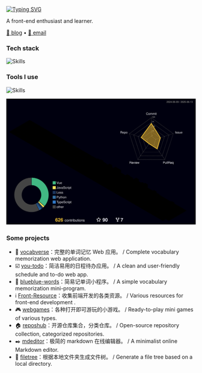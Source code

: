 [![Typing SVG](https://readme-typing-svg.demolab.com?font=Kalam&size=30&duration=3500&pause=1000&color=70A5FD&width=435&lines=Hi+!+I'm+Zheng+Haoyang.%F0%9F%91%8F;You+can+call+me+Hoey.%F0%9F%98%80)](https://git.io/typing-svg)

A front-end enthusiast and learner.

<a href="https://zhenghaoyang.cn" target="_blank">🔗 blog</a> • [📧 email](mailto:zhenghaoyang24@foxmail.com)   

### Tech stack

![Skills](https://skills-icons.vercel.app/api/icons?i=vue,pinia,ts,nodejs,less,express,nestjs,spring,mysql)

### Tools I use

![Skills](https://skills-icons.vercel.app/api/icons?i=webstorm,vscode,idea,navicat,pnpm,maven,vercel,apifox)

![](./profile-3d-contrib/profile-night-rainbow.svg)

### Some projects

- 🧠 [vocabverse](https://github.com/zhenghaoyang24/vocabverse)：完整的单词记忆 Web 应用。 / Complete vocabulary memorization web application.
- ☑️ [you-todo](https://github.com/zhenghaoyang24/you-todo)：简洁易用的日程待办应用。 / A clean and user-friendly schedule and to-do web app.
- 📱 [blueblue-words](https://github.com/zhenghaoyang24/blueblue-words)：简易记单词小程序。 / A simple vocabulary memorization mini-program.
- ℹ️ [Front-Resource](https://github.com/zhenghaoyang24/Front-Resource)：收集前端开发的各类资源。 / Various resources for front-end development .
- 🎮 [webgames](https://github.com/zhenghaoyang24/webgames)：各种打开即可游玩的小游戏。 / Ready-to-play mini games of various types.
- 🏠 [reposhub](https://github.com/zhenghaoyang24/reposhub)：开源仓库集合，分类仓库。 / Open-source repository collection, categorized repositories.
- ✒️ [mdeditor](https://github.com/zhenghaoyang24/mdeditor)：极简的 markdown 在线编辑器。 / A minimalist online Markdown editor.
- 🌳 [filetree](https://github.com/zhenghaoyang24/filetree)：根据本地文件夹生成文件树。 / Generate a file tree based on a local directory.



